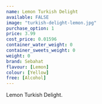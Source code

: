 ```yaml
---
name: Lemon Turkish Delight
available: FALSE
image: "turkish-delight-lemon.jpg"
purchase_option: 1
price: 3.99
cost_price: 0.01596
container_water_weight: 0
container_sweets_weight: 0
weight: 0
brand: Sebahat
flavour: [Lemon]
colour: [Yellow]
free: [Alcohol]
---
```

Lemon Turkish Delight.